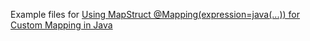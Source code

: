 Example files for [Using MapStruct @Mapping(expression=java(...)) for Custom Mapping in Java](http://java.sbyai.com/2023/09/using-mapstruct-mappingexpressionjava.html)